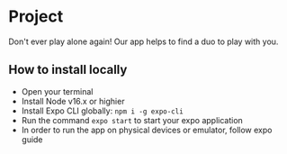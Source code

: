 # Project

Don't ever play alone again! Our app helps to find a duo to play with you.

## How to install locally

- Open your terminal
- Install Node v16.x or highier
- Install Expo CLI globally: `npm i -g expo-cli`
- Run the command `expo start` to start your expo application
- In order to run the app on physical devices or emulator, follow expo guide

